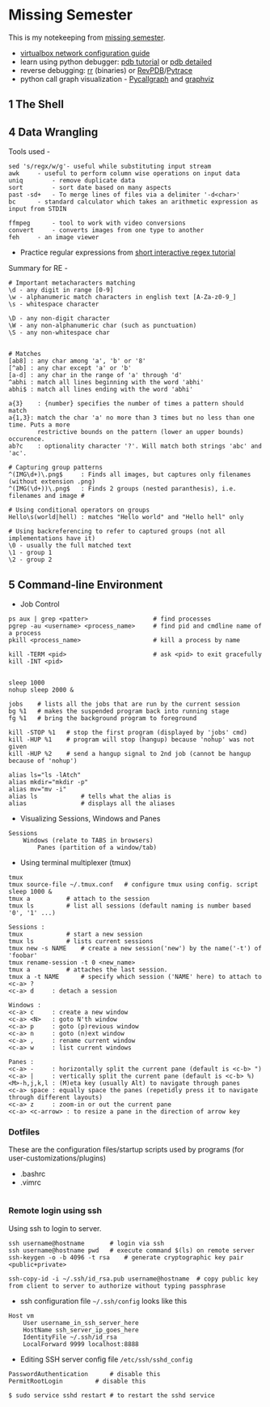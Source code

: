 # Missing Semester
This is my notekeeping from [missing semester].

* [virtualbox network configuration guide]
* learn using python debugger: [pdb tutorial] or [pdb detailed]
* reverse debugging: [rr] (binaries) or [RevPDB]/[Pytrace]
* python call graph visualization - [Pycallgraph] and [graphviz]

[missing semester]: https://missing.csail.mit.edu/ 
[virtualbox network configuration guide]: https://www.nakivo.com/blog/virtualbox-network-setting-guide/
[pdb tutorial]: https://github.com/spiside/pdb-tutorial
[pdb detailed]: https://realpython.com/python-debugging-pdb/
[rr]: https://rr-project.org/
[RevPDB]: https://morepypy.blogspot.com/2016/07/reverse-debugging-for-python.html
[Pytrace]: https://pytrace.com/
[Pycallgraph]: http://pycallgraph.slowchop.com/en/master/
[graphviz]: http://graphviz.org/

## **1 The Shell**


## **4 Data Wrangling**
Tools used - 

```
sed 's/regx/w/g'- useful while substituting input stream
awk		- useful to perform column wise operations on input data
uniq		- remove duplicate data
sort		- sort date based on many aspects
past -sd+	- To merge lines of files via a delimiter '-d<char>' 
bc		- standard calculator which takes an arithmetic expression as input from STDIN

ffmpeg		- tool to work with video conversions
convert		- converts images from one type to another
feh		- an image viewer
```

* Practice regular expressions from [short interactive regex tutorial]

[short interactive regex tutorial]: https://regexone.com/

Summary for RE - 
```
# Important metacharacters matching
\d - any digit in range [0-9]
\w - alphanumeric match characters in english text [A-Za-z0-9_]
\s - whitespace character

\D - any non-digit character
\W - any non-alphanumeric char (such as punctuation)
\S - any non-whitespace char


# Matches
[ab8] : any char among 'a', 'b' or '8'
[^ab] : any char except 'a' or 'b' 
[a-d] : any char in the range of 'a' through 'd'
^abhi : match all lines beginning with the word 'abhi'
abhi$ : match all lines ending with the word 'abhi'

a{3}	: {number} specifies the number of times a pattern should match
a{1,3}: match the char 'a' no more than 3 times but no less than one time. Puts a more
        restrictive bounds on the pattern (lower an upper bounds) occurence.
ab?c	: optionality character '?'. Will match both strings 'abc' and 'ac'. 

# Capturing group patterns
^(IMG\d+)\.png$ 	: Finds all images, but captures only filenames (without extension .png)
^(IMG(\d+))\.png$	: Finds 2 groups (nested paranthesis), i.e. filenames and image #

# Using conditional operators on groups
Hello\s(world|hell)	: matches "Hello world" and "Hello hell" only

# Using backreferencing to refer to captured groups (not all implementations have it)
\0 - usually the full matched text
\1 - group 1
\2 - group 2
```

## **5 Command-line Environment**

* Job Control

```
ps aux | grep <patter>					# find processes
pgrep -au <username> <process_name>		# find pid and cmdline name of a process 
pkill <process_name>					# kill a process by name

kill -TERM <pid>						# ask <pid> to exit gracefully
kill -INT <pid>							


```


```
sleep 1000
nohup sleep 2000 &

jobs	# lists all the jobs that are run by the current session
bg %1	# makes the suspended program back into running stage
fg %1	# bring the background program to foreground

kill -STOP %1	# stop the first program (displayed by 'jobs' cmd)
kill -HUP %1	# program will stop (hangup) because 'nohup' was not given 
kill -HUP %2	# send a hangup signal to 2nd job (cannot be hangup because of 'nohup')

alias ls="ls -lAtch"
alias mkdir="mkdir -p"
alias mv="mv -i"
alias ls			# tells what the alias is
alias				# displays all the aliases 
```

* Visualizing Sessions, Windows and Panes
```
Sessions
	Windows (relate to TABS in browsers)
		Panes (partition of a window/tab)
```
* Using terminal multiplexer (tmux)

```
tmux
tmux source-file ~/.tmux.conf	# configure tmux using config. script
sleep 1000 &
tmux a			# attach to the session
tmux ls			# list all sessions (default naming is number based '0', '1' ...)
	
Sessions : 
tmux			# start a new session
tmux ls			# lists current sessions
tmux new -s NAME 	# create a new session('new') by the name('-t') of 'foobar'
tmux rename-session -t 0 <new_name>
tmux a			# attaches the last session.
tmux a -t NAME		# specify which session ('NAME' here) to attach to
<c-a> ?	
<c-a> d		: detach a session

Windows : 
<c-a> c		: create a new window
<c-a> <N>	: goto N'th window
<c-a> p		: goto (p)revious window
<c-a> n		: goto (n)ext window
<c-a> ,		: rename current window
<c-a> w		: list current windows

Panes : 
<c-a> -		: horizontally split the current pane (default is <c-b> ")
<c-a> |		: vertically split the current pane (default is <c-b> %)
<M>-h,j,k,l	: (M)eta key (usually Alt) to navigate through panes
<c-a> space	: equally space the panes (repetidly press it to navigate through different layouts)
<c-a> z		: zoom-in or out the current pane
<c-a> <c-arrow> : to resize a pane in the direction of arrow key
```

### Dotfiles
These are the configuration files/startup scripts used by programs (for user-customizations/plugins)
* .bashrc
* .vimrc

```

```

### Remote login using ssh
Using ssh to login to server.
```
ssh username@hostname 		# login via ssh
ssh username@hostname pwd	# execute command $(ls) on remote server
ssh-keygen -o -b 4096 -t rsa	# generate cryptographic key pair <public+private>

ssh-copy-id -i ~/.ssh/id_rsa.pub username@hostname	# copy public key from client to server to authorize without typing passphrase

```
* ssh configuration file `~/.ssh/config` looks like this
```
Host vm
	User username_in_ssh_server_here
	HostName ssh_server_ip_goes_here
	IdentityFile ~/.ssh/id_rsa
	LocalForward 9999 localhost:8888 
```

* Editing SSH server config file `/etc/ssh/sshd_config`
```
PasswordAuthentication		# disable this
PermitRootLogin			# disable this

$ sudo service sshd restart	# to restart the sshd service
```




